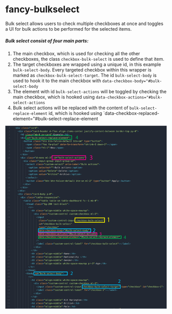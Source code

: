 # fancy-bulkselect
Bulk select allows users to check multiple checkboxes at once and toggles a UI for bulk actions to be performed for the selected items.

##### **Bulk select consist of four main parts:**
1. The main checkbox, which is used for checking all the other checkboxes, the class `checkbox-bulk-select` is used to define that item.
2. The target checkboxes are wrapped using a unique id, in this example `bulk-select-body`. Every targeted checkbox within this wrapper is marked as `checkbox-bulk-select-target`. The id  `bulk-select-body` is used to hook it to the main checkbox with `data-checkbox-body="#bulk-select-body`
3. The element with id `bulk-select-actions` will be toggled by checking the main checkbox, which is hooked using `data-checkbox-actions="#bulk-select-actions`
4. Bulk select actions will be replaced with the content of 
  `bulk-select-replace-element` id, which is hooked using `data-checkbox-replaced-element="#bulk-select-replace-element

![bulk-select](docs/img/bulk-select.png)
